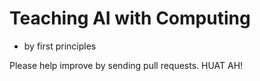 # Teaching AI with Computing

- by first principles

Please help improve by sending pull requests. HUAT AH!
